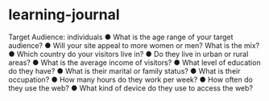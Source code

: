 # learning-journal

Target Audience: individuals
● What is the age range of your target audience?
● Will your site appeal to more women or men? What is the mix?
● Which country do your visitors live in?
● Do they live in urban or rural areas?
● What is the average income of visitors?
● What level of education do they have?
● What is their marital or family status?
● What is their occupation?
● How many hours do they work per week?
● How often do they use the web?
● What kind of device do they use to access the web?